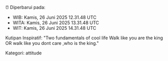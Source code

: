 ⏰ Diperbarui pada:
- WIB: Kamis, 26 Juni 2025 12.31.48 UTC
- WITA: Kamis, 26 Juni 2025 13.31.48 UTC
- WIT: Kamis, 26 Juni 2025 14.31.48 UTC

Kutipan Inspiratif:
"Two fundamentals of cool life  Walk like you are the king OR walk like you dont care ,who is the king."


Kategori: attitude

